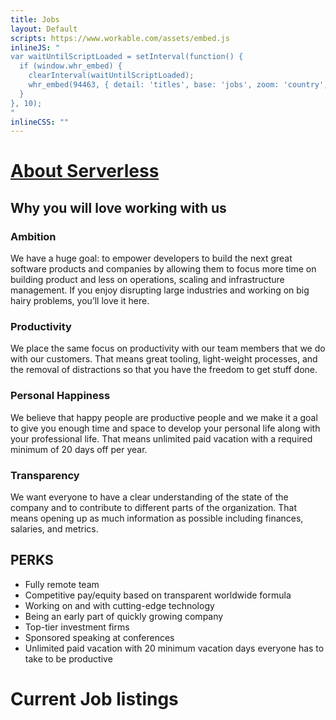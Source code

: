 ```yaml
---
title: Jobs
layout: Default
scripts: https://www.workable.com/assets/embed.js
inlineJS: "
var waitUntilScriptLoaded = setInterval(function() {
  if (window.whr_embed) {
    clearInterval(waitUntilScriptLoaded);
    whr_embed(94463, { detail: 'titles', base: 'jobs', zoom: 'country', grouping: 'none' })
  }
}, 10);
"
inlineCSS: ""
---
```


# [About Serverless](http://serverless.com/company)

## Why you will love working with us

### Ambition

We have a huge goal: to empower developers to build the next great software products and companies by allowing them to focus more time on building product and less on operations, scaling and infrastructure management. If you enjoy disrupting large industries and working on big hairy problems, you’ll love it here.

### Productivity

We place the same focus on productivity with our team members that we do with our customers. That means great tooling, light-weight processes, and the removal of distractions so that you have the freedom to get stuff done.

### Personal Happiness

We believe that happy people are productive people and we make it a goal to give you enough time and space to develop your personal life along with your professional life. That means unlimited paid vacation with a required minimum of 20 days off per year.

### Transparency

We want everyone to have a clear understanding of the state of the company and to contribute to different parts of the organization. That means opening up as much information as possible including finances, salaries, and metrics.

## PERKS

*   Fully remote team
*   Competitive pay/equity based on transparent worldwide formula
*   Working on and with cutting-edge technology
*   Being an early part of quickly growing company
*   Top-tier investment firms
*   Sponsored speaking at conferences
*   Unlimited paid vacation with 20 minimum vacation days everyone has to take to be productive

# Current Job listings

<div id='whr_embed_hook'></div>
